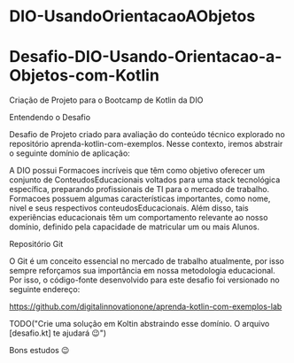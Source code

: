# DIO-UsandoOrientacaoAObjetos

# Desafio-DIO-Usando-Orientacao-a-Objetos-com-Kotlin
Criação de Projeto para o Bootcamp de Kotlin da DIO 


Entendendo o Desafio
 
Desafio de Projeto criado para avaliação do conteúdo técnico explorado no repositório aprenda-kotlin-com-exemplos. Nesse contexto, iremos abstrair o seguinte domínio de aplicação:
 
A DIO possui Formacoes incríveis que têm como objetivo oferecer um conjunto de ConteudosEducacionais voltados para uma stack tecnológica específica, preparando profissionais de TI para o mercado de trabalho. Formacoes possuem algumas características importantes, como nome, nivel e seus respectivos conteudosEducacionais. Além disso, tais experiências educacionais têm um comportamento relevante ao nosso domínio, definido pela capacidade de matricular um ou mais Alunos.
 
Repositório Git
 
O Git é um conceito essencial no mercado de trabalho atualmente, por isso sempre reforçamos sua importância em nossa metodologia educacional. Por isso, o código-fonte desenvolvido para este desafio foi versionado no seguinte endereço:
 
https://github.com/digitalinnovationone/aprenda-kotlin-com-exemplos-lab
 
TODO("Crie uma solução em Koltin abstraindo esse domínio. O arquivo [desafio.kt] te ajudará 😉")
 
Bons estudos 😉
